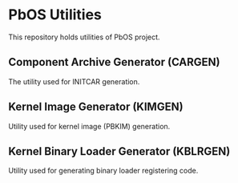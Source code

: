 # PbOS Utilities

This repository holds utilities of PbOS project.

## Component Archive Generator (CARGEN)

The utility used for INITCAR generation.

## Kernel Image Generator (KIMGEN)

Utility used for kernel image (PBKIM) generation.

## Kernel Binary Loader Generator (KBLRGEN)

Utility used for generating binary loader registering code.

